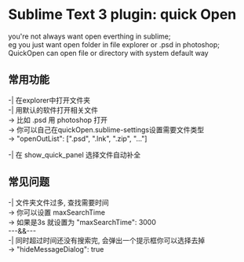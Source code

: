 # Sublime Text 3 plugin: quick Open  
you're not always want open everthing in sublime;  
eg you just want open folder in file explorer or .psd in photoshop;  
QuickOpen can open file or directory with system default way  

## 常用功能  
-| 在explorer中打开文件夹  
-| 用默认的软件打开相关文件  
-> 比如 .psd 用 photoshop 打开  
-> 你可以自己在quickOpen.sublime-settings设置需要文件类型  
-> "openOutList": [".psd", ".lnk", ".zip", "..."]  

-| 在 show_quick_panel 选择文件自动补全  


## 常见问题  
-| 文件夹文件过多, 查找需要时间  
-> 你可以设置 maxSearchTime  
-> 如果是3s 就设置为 "maxSearchTime": 3000  
---&&---  
-| 同时超过时间还没有搜索完, 会弹出一个提示框你可以选择去掉  
-> "hideMessageDialog": true  
